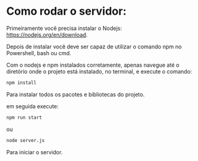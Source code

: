 # Como rodar o servidor:

Primeiramente você precisa instalar o Nodejs: https://nodejs.org/en/download.

Depois de instalar você deve ser capaz de utilizar o comando npm no Powershell, bash ou cmd.

Com o nodejs e npm instalados corretamente, apenas navegue até o diretório onde o projeto está instalado, no terminal, e execute o comando:
```bash
npm install
```
Para instalar todos os pacotes e bibliotecas do projeto.

em seguida execute:
```bash
npm run start
```
ou 
```bash
node server.js
```
Para iniciar o servidor.
